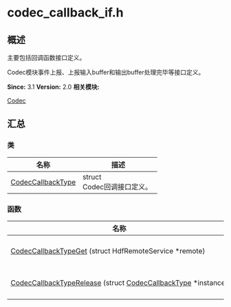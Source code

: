 # codec_callback_if.h


## 概述

主要包括回调函数接口定义。

Codec模块事件上报、上报输入buffer和输出buffer处理完毕等接口定义。

**Since:**
3.1
**Version:**
2.0
**相关模块:**

[Codec](_codec.md)


## 汇总


### 类

  | 名称 | 描述 | 
| -------- | -------- |
| [CodecCallbackType](_codec_callback_type.md) | struct<br/>Codec回调接口定义。&nbsp; | 


### 函数

  | 名称 | 描述 | 
| -------- | -------- |
| [CodecCallbackTypeGet](_codec.md#codeccallbacktypeget)&nbsp;(struct&nbsp;HdfRemoteService&nbsp;\*remote) | struct&nbsp;[CodecCallbackType](_codec_callback_type.md)&nbsp;\*<br/>实例化CodecCallbackType对象。&nbsp; | 
| [CodecCallbackTypeRelease](_codec.md#codeccallbacktyperelease)&nbsp;(struct&nbsp;[CodecCallbackType](_codec_callback_type.md)&nbsp;\*instance) | void<br/>释放CodecCallbackType对象。&nbsp; | 
